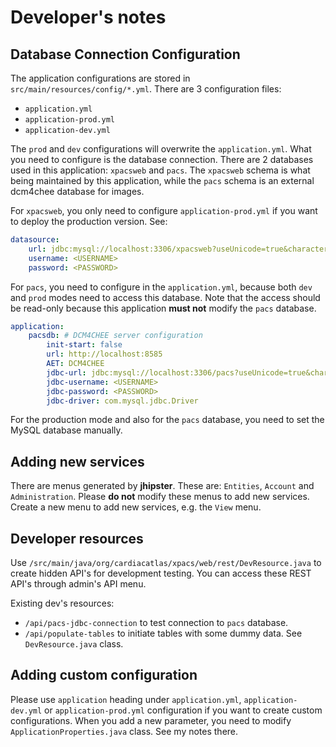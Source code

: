 # Developer's notes

## Database Connection Configuration

The application configurations are stored in `src/main/resources/config/*.yml`. There are 3 configuration files:

* `application.yml`
* `application-prod.yml`
* `application-dev.yml`

The `prod` and `dev` configurations will overwrite the `application.yml`. What you need to configure is the database connection. There are 2 databases used in this application: `xpacsweb` and `pacs`. The `xpacsweb` schema is what being maintained by this application, while the `pacs` schema is an external dcm4chee database for images.

For `xpacsweb`, you only need to configure `application-prod.yml` if you want to deploy the production version. See:
```yml
datasource:
    url: jdbc:mysql://localhost:3306/xpacsweb?useUnicode=true&characterEncoding=utf8&useSSL=false
    username: <USERNAME>
    password: <PASSWORD>
```

For `pacs`, you need to configure in the `application.yml`, because both `dev` and `prod` modes need to access this database. Note that the access should be read-only because this application **must not** modify the `pacs` database.
```yml
application:
    pacsdb: # DCM4CHEE server configuration
        init-start: false
        url: http://localhost:8585
        AET: DCM4CHEE
        jdbc-url: jdbc:mysql://localhost:3306/pacs?useUnicode=true&characterEncoding=utf8&useSSL=false
        jdbc-username: <USERNAME>
        jdbc-password: <PASSWORD>
        jdbc-driver: com.mysql.jdbc.Driver
```

For the production mode and also for the `pacs` database, you need to set the MySQL database manually.

## Adding new services

There are menus generated by **jhipster**. These are: `Entities`, `Account` and `Administration`. Please **do not** modify these menus to add new services. Create a new menu to add new services, e.g. the `View` menu.

## Developer resources

Use `/src/main/java/org/cardiacatlas/xpacs/web/rest/DevResource.java` to create hidden API's for development testing. You can access these REST API's through admin's API menu.

Existing dev's resources:
* `/api/pacs-jdbc-connection` to test connection to `pacs` database.
* `/api/populate-tables` to initiate tables with some dummy data. See `DevResource.java` class.

## Adding custom configuration

Please use `application` heading under `application.yml`, `application-dev.yml` or `application-prod.yml` configuration if you want to create custom configurations. When you add a new parameter, you need to modify `ApplicationProperties.java` class. See my notes there.
